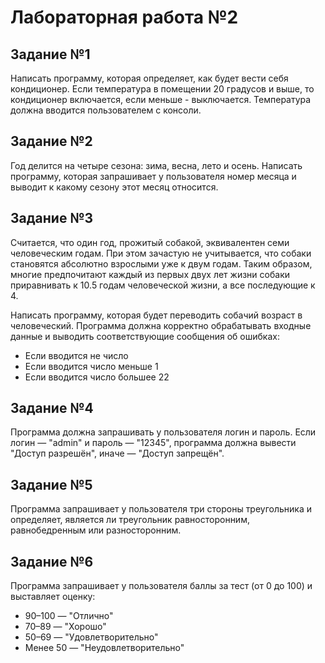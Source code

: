 # Лабораторная работа №2

## Задание №1

Написать программу, которая определяет, как будет вести себя кондиционер. Если температура в помещении 20 градусов и выше, то кондиционер включается, если меньше - выключается. Температура должна вводится пользователем с консоли.

## Задание №2

Год делится на четыре сезона: зима, весна, лето и осень. Написать программу, которая запрашивает у пользователя номер месяца и выводит к какому сезону этот месяц относится.

## Задание №3

Считается, что один год, прожитый собакой, эквивалентен семи человеческим годам. При этом зачастую не учитывается, что собаки становятся абсолютно взрослыми уже к двум годам. Таким образом, многие предпочитают каждый из первых двух лет жизни собаки приравнивать к 10.5 годам человеческой жизни, а все последующие к 4.

Написать программу, которая будет переводить собачий возраст в человеческий. Программа должна корректно обрабатывать входные данные и выводить соответствующие сообщения об ошибках:

- Если вводится не число
- Если вводится число меньше 1
- Если вводится число большее 22

## Задание №4

Программа должна запрашивать у пользователя логин и пароль. Если логин — "admin" и пароль — "12345", программа должна вывести "Доступ разрешён", иначе — "Доступ запрещён".

## Задание №5

Программа запрашивает у пользователя три стороны треугольника и определяет, является ли треугольник равносторонним, равнобедренным или разносторонним.

## Задание №6

Программа запрашивает у пользователя баллы за тест (от 0 до 100) и выставляет оценку:

- 90–100 — "Отлично"
- 70–89 — "Хорошо"
- 50–69 — "Удовлетворительно"
- Менее 50 — "Неудовлетворительно"
